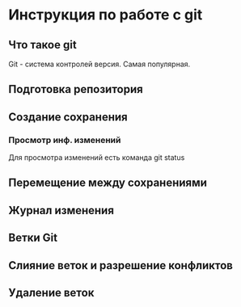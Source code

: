 # Инструкция по работе с git

## Что такое git

Git - система контролей версия. Самая популярная.

## Подготовка репозитория

## Создание сохранения

### Просмотр инф. изменений

Для просмотра изменений есть команда git status

## Перемещение между сохранениями

## Журнал изменения

## Ветки Git

## Слияние веток и разрешение конфликтов

## Удаление веток